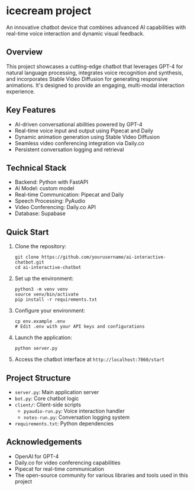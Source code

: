 # icecream project

An innovative chatbot device that combines advanced AI capabilities with real-time voice interaction and dynamic visual feedback.

## Overview

This project showcases a cutting-edge chatbot that leverages GPT-4 for natural language processing, integrates voice recognition and synthesis, and incorporates Stable Video Diffusion for generating responsive animations. It's designed to provide an engaging, multi-modal interaction experience.

## Key Features

- AI-driven conversational abilities powered by GPT-4
- Real-time voice input and output using Pipecat and Daily
- Dynamic animation generation using Stable Video Diffusion
- Seamless video conferencing integration via Daily.co
- Persistent conversation logging and retrieval

## Technical Stack

- Backend: Python with FastAPI
- AI Model: custom model
- Real-time Communication: Pipecat and Daily
- Speech Processing: PyAudio
- Video Conferencing: Daily.co API
- Database: Supabase

## Quick Start

1. Clone the repository:
   ```
   git clone https://github.com/yourusername/ai-interactive-chatbot.git
   cd ai-interactive-chatbot
   ```

2. Set up the environment:
   ```
   python3 -m venv venv
   source venv/bin/activate
   pip install -r requirements.txt
   ```

3. Configure your environment:
   ```
   cp env.example .env
   # Edit .env with your API keys and configurations
   ```

4. Launch the application:
   ```
   python server.py
   ```

5. Access the chatbot interface at `http://localhost:7860/start`

## Project Structure

- `server.py`: Main application server
- `bot.py`: Core chatbot logic
- `client/`: Client-side scripts
  - `pyaudio-run.py`: Voice interaction handler
  - `notes-run.py`: Conversation logging system
- `requirements.txt`: Python dependencies

## Acknowledgements

- OpenAI for GPT-4
- Daily.co for video conferencing capabilities
- Pipecat for real-time communication
- The open-source community for various libraries and tools used in this project
